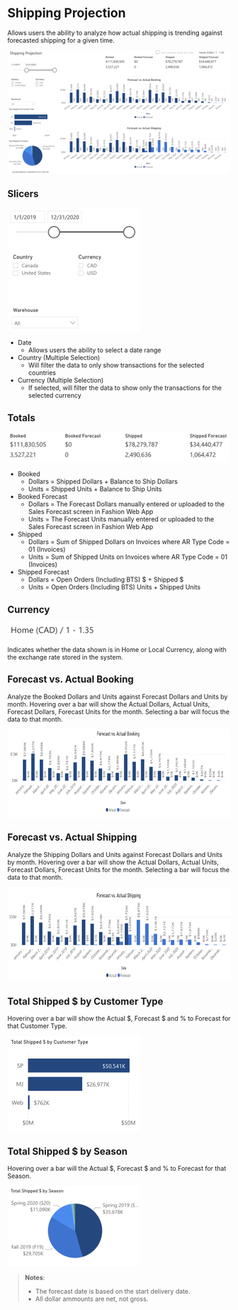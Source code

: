 <!-- markdownlint-disable MD033 -->

# Shipping Projection

Allows users the ability to analyze how actual shipping is trending against forecasted shipping for a given time.

![Image](../assets/img/shipping-projection.png)

## Slicers

<img src="../assets/img/shipping-projection-slicers.png" width="300" height="280" />

* Date
  * Allows users the ability to select a date range
* Country (Multiple Selection)
  * Will filter the data to only show transactions for the selected countries
* Currency (Multiple Selection)
  * If selected, will filter the data to show only the transactions for the selected currency

## Totals

<img src="../assets/img/shipping-projection-totals.png" width="500" height="71" />

* Booked
  * Dollars = Shipped Dollars + Balance to Ship Dollars
  * Units = Shipped Units + Balance to Ship Units
* Booked Forecast
  * Dollars = The Forecast Dollars manually entered or uploaded to the Sales Forecast screen in Fashion Web App
  * Units = The Forecast Units manually entered or uploaded to the Sales Forecast screen in Fashion Web App
* Shipped
  * Dollars = Sum of Shipped Dollars on Invoices where AR Type Code = 01 (Invoices)
  * Units = Sum of Shipped Units on Invoices where AR Type Code = 01 (Invoices)
* Shipped Forecast
  * Dollars = Open Orders (Including BTS) $ + Shipped $
  * Units = Open Orders (Including BTS) Units + Shipped Units

## Currency

<img src="../assets/img/shipping-projection-currency.png" width="200" height="35" />

Indicates whether the data shown is in Home or Local Currency, along with the exchange rate stored in the system.

## Forecast vs. Actual Booking

Analyze the Booked Dollars and Units against Forecast Dollars and Units by month. Hovering over a bar will show the Actual Dollars, Actual Units, Forecast Dollars, Forecast Units for the month. Selecting a bar will focus the data to that month.

<img src="../assets/img/shipping-projection-forecast-vs-actual-booking.png" width="800" height="199" />

## Forecast vs. Actual Shipping

Analyze the Shipping Dollars and Units against Forecast Dollars and Units by month. Hovering over a bar will show the Actual Dollars, Actual Units, Forecast Dollars, Forecast Units for the month. Selecting a bar will focus the data to that month.

<img src="../assets/img/shipping-projection-forecast-vs-actual-shipping.png" width="800" height="213" />

## Total Shipped $ by Customer Type

Hovering over a bar will show the Actual $, Forecast $ and % to Forecast for that Customer Type.

<img src="../assets/img/shipping-projection-total-shipped-by-customer-type.png" width="300" height="215" />

## Total Shipped $ by Season

Hovering over a bar will the Actual $, Forecast $ and % to Forecast for that Season.

<img src="../assets/img/shipping-projection-total-shipped-by-season.png" width="300" height="181" />

> **Notes**:
>
> * The forecast date is based on the start delivery date.
> * All dollar ammounts are net, not gross.
